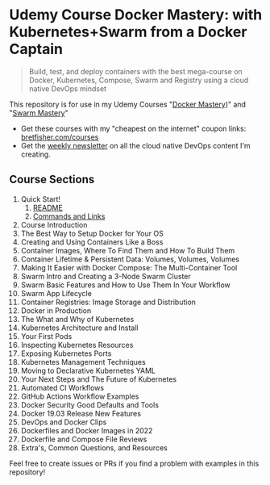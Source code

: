 # Udemy Course Docker Mastery: with Kubernetes+Swarm from a Docker Captain


> Build, test, and deploy containers with the best mega-course on Docker, Kubernetes, Compose, Swarm and Registry using a cloud native DevOps mindset

This repository is for use in my Udemy Courses "[Docker Mastery](https://www.udemy.com/course/docker-mastery/?referralCode=1410924A733D33635CCB
))" and "[Swarm Mastery](https://www.udemy.com/course/docker-swarm-mastery/?referralCode=4927D9CB156D4AE0228C)"

- Get these courses with my "cheapest on the internet" coupon links: [bretfisher.com/courses](https://www.bretfisher.com/courses)
- Get the [weekly newsletter](https://www.bretfisher.com/newsletter) on all the cloud native DevOps content I'm creating.

## Course Sections

1. Quick Start!
   1. [README](./intro/README.md)
   2. [Commands and Links](./references/S01%20Commands%20and%20Links.md)
2. Course Introduction
3. The Best Way to Setup Docker for Your OS
4. Creating and Using Containers Like a Boss
5. Container Images, Where To Find Them and How To Build Them
6. Container Lifetime & Persistent Data: Volumes, Volumes, Volumes
7. Making It Easier with Docker Compose: The Multi-Container Tool
8. Swarm Intro and Creating a 3-Node Swarm Cluster
9.  Swarm Basic Features and How to Use Them In Your Workflow
10. Swarm App Lifecycle
11. Container Registries: Image Storage and Distribution
12. Docker in Production
13. The What and Why of Kubernetes
14. Kubernetes Architecture and Install
15. Your First Pods
16. Inspecting Kubernetes Resources
17. Exposing Kubernetes Ports
18. Kubernetes Management Techniques
19. Moving to Declarative Kubernetes YAML
20. Your Next Steps and The Future of Kubernetes
21. Automated CI Workflows
22. GitHub Actions Workflow Examples
23. Docker Security Good Defaults and Tools
24. Docker 19.03 Release New Features
25. DevOps and Docker Clips
26. Dockerfiles and Docker Images in 2022
27. Dockerfile and Compose File Reviews
28. Extra's, Common Questions, and Resources

Feel free to create issues or PRs if you find a problem with examples in this repository!
